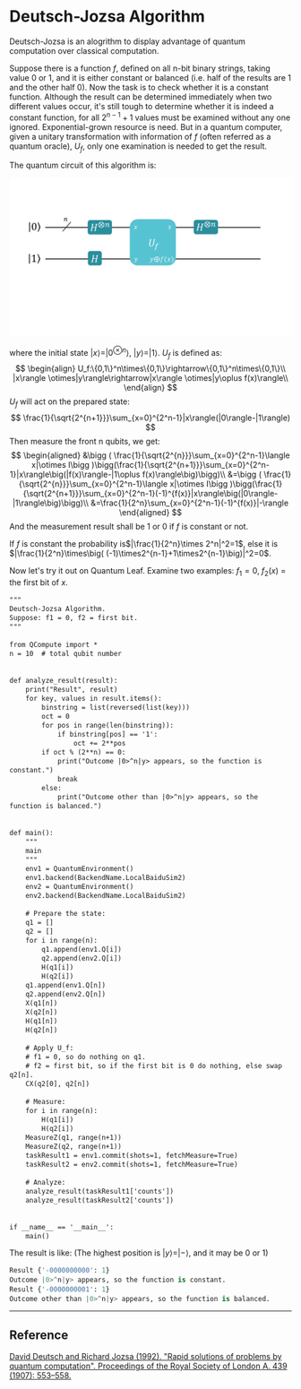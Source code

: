 # Deutsch-Jozsa Algorithm

Deutsch-Jozsa is an alogrithm to display advantage of quantum computation over classical computation.

Suppose there is a function $f$, defined on all n-bit binary strings, taking value 0 or 1, and it is either constant  or balanced (i.e. half of the results are 1 and the other half 0). Now the task is to check whether it is a constant function. Although the result can be determined immediately when two different values occur, it's still tough to determine whether it is indeed a constant function, for all $2^{n-1}+1$ values must be examined without any one ignored. Exponential-grown resource is need. But in a quantum computer, given a unitary transformation with information of $f$ (often referred as a quantum oracle), $U_f$, only one examination is needed to get the result.

The quantum circuit of this algorithm is:

![](PIC/circuit.png)

where the initial state $|x\rangle=|0^{\otimes n}\rangle$, $|y\rangle=|1\rangle$. $U_f$ is defined as: 
$$
\begin{align}
U_f:\{0,1\}^n\times\{0,1\}\rightarrow\{0,1\}^n\times\{0,1\}\\
|x\rangle \otimes|y\rangle\rightarrow|x\rangle \otimes|y\oplus f(x)\rangle\\
\end{align}
$$
$U_f$ will act on the prepared state:
$$
\frac{1}{\sqrt{2^{n+1}}}\sum_{x=0}^{2^n-1}|x\rangle(|0\rangle-|1\rangle)
$$
Then measure the front n qubits, we get:
$$
\begin{aligned}
&\bigg ( \frac{1}{\sqrt{2^{n}}}\sum_{x=0}^{2^n-1}\langle x|\otimes I\bigg )\bigg(\frac{1}{\sqrt{2^{n+1}}}\sum_{x=0}^{2^n-1}|x\rangle\big(|f(x)\rangle-|1\oplus f(x)\rangle\big)\bigg)\\
&=\bigg ( \frac{1}{\sqrt{2^{n}}}\sum_{x=0}^{2^n-1}\langle x|\otimes I\bigg )\bigg(\frac{1}{\sqrt{2^{n+1}}}\sum_{x=0}^{2^n-1}(-1)^{f(x)}|x\rangle\big(|0\rangle-|1\rangle\big)\bigg)\\
&=\frac{1}{2^n}\sum_{x=0}^{2^n-1}(-1)^{f(x)}|-\rangle
\end{aligned}
$$
And the measurement result shall be 1 or 0 if $f$ is constant or not.

If $f$ is constant the probability is$|\frac{1}{2^n}\times 2^n|^2=1$, else it is $|\frac{1}{2^n}\times\big( (-1)\times2^{n-1}+1\times2^{n-1}\big)|^2=0$.


Now let's try it out on Quantum Leaf. Examine two examples: $f_1=0$, $f_2(x)$ = the first bit of $x$. ​
```python{.line-numbers, highlight=7}
"""
Deutsch-Jozsa Algorithm.
Suppose: f1 = 0, f2 = first bit.
"""

from QCompute import *
n = 10  # total qubit number


def analyze_result(result):
    print("Result", result)
    for key, values in result.items():
        binstring = list(reversed(list(key)))
        oct = 0
        for pos in range(len(binstring)):
            if binstring[pos] == '1':
                oct += 2**pos
        if oct % (2**n) == 0:
            print("Outcome |0>^n|y> appears, so the function is constant.")
            break
        else:
            print("Outcome other than |0>^n|y> appears, so the function is balanced.")


def main():
    """
    main
    """
    env1 = QuantumEnvironment()
    env1.backend(BackendName.LocalBaiduSim2)
    env2 = QuantumEnvironment()
    env2.backend(BackendName.LocalBaiduSim2)

    # Prepare the state:
    q1 = []
    q2 = []
    for i in range(n):
        q1.append(env1.Q[i])
        q2.append(env2.Q[i])
        H(q1[i])
        H(q2[i])
    q1.append(env1.Q[n])
    q2.append(env2.Q[n])
    X(q1[n])
    X(q2[n])
    H(q1[n])
    H(q2[n])

    # Apply U_f:
    # f1 = 0, so do nothing on q1.
    # f2 = first bit, so if the first bit is 0 do nothing, else swap q2[n].
    CX(q2[0], q2[n])

    # Measure:
    for i in range(n):
        H(q1[i])
        H(q2[i])
    MeasureZ(q1, range(n+1))
    MeasureZ(q2, range(n+1))
    taskResult1 = env1.commit(shots=1, fetchMeasure=True)
    taskResult2 = env2.commit(shots=1, fetchMeasure=True)

    # Analyze:
    analyze_result(taskResult1['counts'])
    analyze_result(taskResult2['counts'])


if __name__ == '__main__':
    main()
```

The result is like: (The highest position is $|y\rangle = |-\rangle$, and it may be 0 or 1)
```python
Result {'-0000000000': 1}
Outcome |0>^n|y> appears, so the function is constant.
Result {'-0000000001': 1}
Outcome other than |0>^n|y> appears, so the function is balanced.
```
---
## Reference
[David Deutsch and Richard Jozsa (1992). "Rapid solutions of problems by quantum computation". Proceedings of the Royal Society of London A. 439 (1907): 553–558.](https://royalsocietypublishing.org/doi/abs/10.1098/rspa.1992.0167)